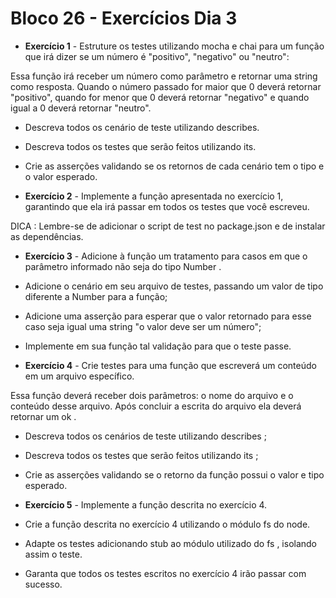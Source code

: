 # Bloco 26 - Exercícios Dia 3


- **Exercício 1** - Estruture os testes utilizando mocha e chai para um função que irá dizer se um número é "positivo", "negativo" ou "neutro": 

Essa função irá receber um número como parâmetro e retornar uma string como resposta.
Quando o número passado for maior que 0 deverá retornar "positivo", quando for menor que 0 deverá retornar "negativo" e quando igual a 0 deverá retornar "neutro".

- Descreva todos os cenário de teste utilizando describes.
- Descreva todos os testes que serão feitos utilizando its.
- Crie as asserções validando se os retornos de cada cenário tem o tipo e o valor esperado.


- **Exercício 2** -  Implemente a função apresentada no exercício 1, garantindo que ela irá passar em todos os testes que você escreveu.

DICA : Lembre-se de adicionar o script de test no package.json e de instalar as dependências. 


- **Exercício 3** - Adicione à função um tratamento para casos em que o parâmetro informado não seja do tipo Number . 

- Adicione o cenário em seu arquivo de testes, passando um valor de tipo diferente a Number para a função;
- Adicione uma asserção para esperar que o valor retornado para esse caso seja igual uma string "o valor deve ser um número";
- Implemente em sua função tal validação para que o teste passe.


- **Exercício 4** - Crie testes para uma função que escreverá um conteúdo em um arquivo específico.


Essa função deverá receber dois parâmetros: o nome do arquivo e o conteúdo desse arquivo.
Após concluir a escrita do arquivo ela deverá retornar um ok .


- Descreva todos os cenários de teste utilizando describes ;
- Descreva todos os testes que serão feitos utilizando its ;
- Crie as asserções validando se o retorno da função possui o valor e tipo esperado.


- **Exercício 5** - Implemente a função descrita no exercício 4. 


- Crie a função descrita no exercício 4 utilizando o módulo fs do node.
- Adapte os testes adicionando stub ao módulo utilizado do fs , isolando assim o teste.
- Garanta que todos os testes escritos no exercício 4 irão passar com sucesso.



